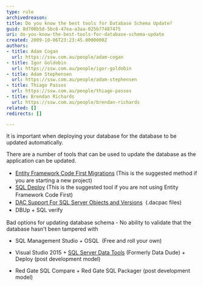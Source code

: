 ```yaml
---
type: rule
archivedreason: 
title: Do you know the best tools for Database Schema Update?
guid: 8d700b5d-5bc6-47ea-a3aa-025b77487475
uri: do-you-know-the-best-tools-for-database-schema-update
created: 2009-10-06T23:23:45.0000000Z
authors:
- title: Adam Cogan
  url: https://ssw.com.au/people/adam-cogan
- title: Igor Goldobin
  url: https://ssw.com.au/people/igor-goldobin
- title: Adam Stephensen
  url: https://ssw.com.au/people/adam-stephensen
- title: Thiago Passos
  url: https://ssw.com.au/people/thiago-passos
- title: Brendan Richards
  url: https://ssw.com.au/people/brendan-richards
related: []
redirects: []

---
```



<p class="ssw15-rteElement-P">​​It is important when deploying your database for the database to be updated automatically.<br></p><p class="ssw15-rteElement-P">There are a number of tools that can be used to update the database as the application can be updated.</p><ul><li><a href="https&#58;//msdn.microsoft.com/en-us/data/jj591621.aspx" style="line-height&#58;21px;">Entity Framework Code First Migrations​​​​</a>&#160;(This is the suggested method if you are starting a new project)</li><li><a href="http&#58;//sqldeploy.com/" style="line-height&#58;20px;background-color&#58;initial;">SQL Deploy</a><span style="line-height&#58;20px;background-color&#58;initial;">&#160;(Th</span><span style="line-height&#58;20px;background-color&#58;initial;">is is the suggested tool if you are not using Entity Framework</span><span style="line-height&#58;20px;background-color&#58;initial;"> Code First)</span></li><li><span style="line-height&#58;20px;background-color&#58;initial;"><a href="https&#58;//technet.microsoft.com/en-us/library/ee210549%28v=sql.110%29.aspx" style="background-color&#58;initial;">DAC Support For SQL Server Objects and Versions</a><span style="background-color&#58;initial;">&#160;</span><span style="background-color&#58;initial;">&#160;(.dacpac files)</span></span></li><li><span style="line-height&#58;20px;background-color&#58;initial;"><span style="background-color&#58;initial;"></span></span><span style="line-height&#58;20px;background-color&#58;initial;">DBUp + SQL verify</span></li></ul><div>​Bad options for updating database schema​ - No ability to validate that the database hasn't been tampered with​<br></div><ul><li><p class="ssw15-rteElement-P"><span style="background-color&#58;initial;">SQL Management </span><span style="background-color&#58;initial;">Studio + OSQL&#160; (Free and roll your own)​</span></p></li><li><p class="ssw15-rteElement-P"><span style="background-color&#58;initial;"></span><span style="background-color&#58;initial;">Visual Studio 2015 +&#160;</span><a href="https&#58;//msdn.microsoft.com/en-us/library/hh272686%28v=vs.103%29.aspx" style="background-color&#58;initial;">SQL Server Data Tools​</a><span style="background-color&#58;initial;">​&#160;(Formerly&#160;Data Dude) + Deploy&#160;(post development model)</span></p></li><li><p class="ssw15-rteElement-P"><span style="background-color&#58;initial;">Red Gate SQL Compare + Red Gate SQL Packager (post development model)</span></p></li></ul><span style="line-height&#58;21px;"><p></p></span>

<br><excerpt class='endintro'></excerpt><br>



